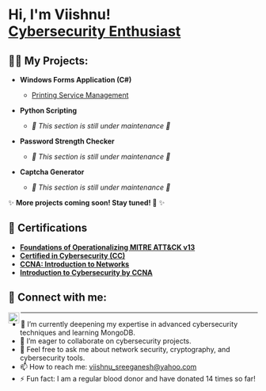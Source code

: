 <h1>Hi, I'm Viishnu! <br/> <a href="https://www.linkedin.com/in/viishnusreeganesh/">Cybersecurity Enthusiast</a></h1>

<h2>👨‍💻 My Projects:</h2>

- **Windows Forms Application (C#)**
  - [Printing Service Management](https://github.com/Viishnu07/Printing-Service-Management-System)

- **Python Scripting**
  - <em>🚧 This section is still under maintenance 🚧</em>
- **Password Strength Checker**
  - <em>🚧 This section is still under maintenance 🚧</em>
- **Captcha Generator**
  - <em>🚧 This section is still under maintenance 🚧</em>

✨ <strong>More projects coming soon! Stay tuned! 🚀</strong> ✨
<!--

-->
<h2>📄 Certifications</h2>

- **[Foundations of Operationalizing MITRE ATT&CK v13](https://www.credly.com/badges/48b30d3b-2da0-4485-af0b-5b1c52939f87/public_url)**  
- **[Certified in Cybersecurity (CC)](https://www.credly.com/badges/2a8edb81-1aa3-4090-bb72-1f9616e311f7/public_url)**  
- **[CCNA: Introduction to Networks](https://www.credly.com/badges/426ead71-cc26-4493-92ea-330175b85067/public_url)**  
- **[Introduction to Cybersecurity by CCNA](https://www.credly.com/badges/74f673b9-7091-4f2a-939b-199cad6ddc06/public_url)**

<h2>🤳 Connect with me:</h2>

[<img align="left" alt="Viishnu Sree Ganesh | LinkedIn" width="22px" src="https://cdn.jsdelivr.net/npm/simple-icons@v3/icons/linkedin.svg" />][linkedin]

[linkedin]: https://www.linkedin.com/in/viishnusreeganesh/

---

- 🌱 I’m currently deepening my expertise in advanced cybersecurity techniques and learning MongoDB.
- 👯 I’m eager to collaborate on cybersecurity projects.
- 💬 Feel free to ask me about network security, cryptography, and cybersecurity tools.
- 📫 How to reach me: [viishnu_sreeganesh@yahoo.com](mailto:viishnu_sreeganesh@yahoo.com)
- ⚡ Fun fact: I am a regular blood donor and have donated 14 times so far!

